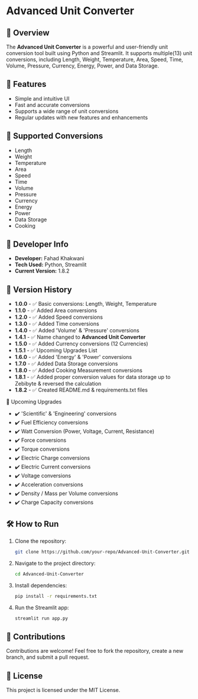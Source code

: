 # Advanced Unit Converter

## 📌 Overview

The **Advanced Unit Converter** is a powerful and user-friendly unit conversion tool built using Python and Streamlit. It supports multiple(13) unit conversions, including Length, Weight, Temperature, Area, Speed, Time, Volume, Pressure, Currency, Energy, Power, and Data Storage.

## 🚀 Features

- Simple and intuitive UI
- Fast and accurate conversions
- Supports a wide range of unit conversions
- Regular updates with new features and enhancements

## 🔄 Supported Conversions

- Length
- Weight
- Temperature
- Area
- Speed
- Time
- Volume
- Pressure
- Currency
- Energy
- Power
- Data Storage
- Cooking

## 📌 Developer Info

- **Developer:** Fahad Khakwani
- **Tech Used:** Python, Streamlit
- **Current Version:** 1.8.2

## 📌 Version History

- **1.0.0** - ✅ Basic conversions: Length, Weight, Temperature
- **1.1.0** - ✅ Added Area conversions
- **1.2.0** - ✅ Added Speed conversions
- **1.3.0** - ✅ Added Time conversions
- **1.4.0** - ✅ Added 'Volume' & 'Pressure' conversions
- **1.4.1** - ✅ Name changed to **Advanced Unit Converter**
- **1.5.0** - ✅ Added Currency conversions (12 Currencies)
- **1.5.1** - ✅ Upcoming Upgrades List
- **1.6.0** - ✅ Added 'Energy' & 'Power' conversions
- **1.7.0** - ✅ Added Data Storage conversions
- **1.8.0** - ✅ Added Cooking Measurement conversions
- **1.8.1** - ✅ Added proper conversion values for data storage up to Zebibyte & reversed the calculation
- **1.8.2** - ✅ Created README.md & requirements.txt files



🚀 Upcoming Upgrades

- ✔️ 'Scientific' & 'Engineering' conversions
- ✔️ Fuel Efficiency conversions
- ✔️ Watt Conversion (Power, Voltage, Current, Resistance)
- ✔️ Force conversions
- ✔️ Torque conversions
- ✔️ Electric Charge conversions
- ✔️ Electric Current conversions
- ✔️ Voltage conversions
- ✔️ Acceleration conversions
- ✔️ Density / Mass per Volume conversions
- ✔️ Charge Capacity conversions

## 🛠 How to Run

1. Clone the repository:
   ```sh
   git clone https://github.com/your-repo/Advanced-Unit-Converter.git
   ```
2. Navigate to the project directory:
   ```sh
   cd Advanced-Unit-Converter
   ```
3. Install dependencies:
   ```sh
   pip install -r requirements.txt
   ```
4. Run the Streamlit app:
   ```sh
   streamlit run app.py
   ```

## 📌 Contributions

Contributions are welcome! Feel free to fork the repository, create a new branch, and submit a pull request.

## 📌 License

This project is licensed under the MIT License.

